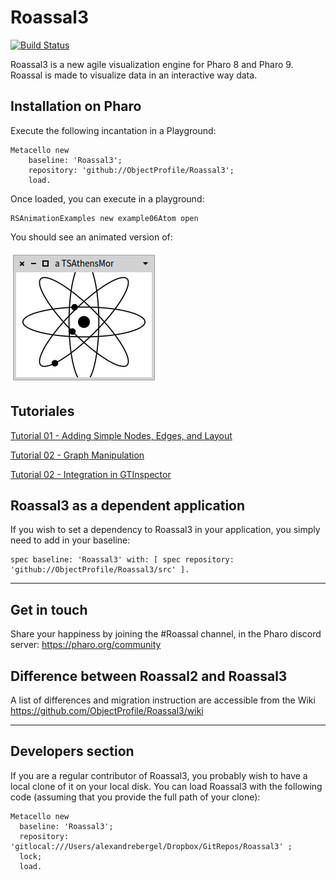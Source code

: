 # Roassal3
[![Build Status](https://travis-ci.org/ObjectProfile/Roassal3.svg?branch=master)](https://travis-ci.org/ObjectProfile/Roassal3)

Roassal3 is a new agile visualization engine for Pharo 8 and Pharo 9. Roassal is made to visualize data in an interactive way data. 


## Installation on Pharo
Execute the following incantation in a Playground:
```Smalltalk
Metacello new
    baseline: 'Roassal3';
    repository: 'github://ObjectProfile/Roassal3';
    load.
``` 

Once loaded, you can execute in a playground:
```Smalltalk
RSAnimationExamples new example06Atom open
```
You should see an animated version of:

![atom](screenshots/smallAtom.png)

## Tutoriales

[Tutorial 01 - Adding Simple Nodes, Edges, and Layout](LesMiserables.md)

[Tutorial 02 - Graph Manipulation](GraphTutorial.md)

[Tutorial 02 - Integration in GTInspector](GTInspectorIntegration.md)

## Roassal3 as a dependent application

If you wish to set a dependency to Roassal3 in your application, you simply need to add in your baseline:

```Smalltalk
spec baseline: 'Roassal3' with: [ spec repository: 'github://ObjectProfile/Roassal3/src' ].
```
_____
## Get in touch
Share your happiness by joining the #Roassal channel, in the Pharo discord server: https://pharo.org/community

## Difference between Roassal2 and Roassal3
A list of differences and migration instruction are accessible from the Wiki https://github.com/ObjectProfile/Roassal3/wiki

_____
## Developers section
If you are a regular contributor of Roassal3, you probably wish to have a local clone of it on your local disk. You can load Roassal3 with the following code (assuming that you provide the full path of your clone):

```Smalltalk
Metacello new
  baseline: 'Roassal3';
  repository: 'gitlocal:///Users/alexandrebergel/Dropbox/GitRepos/Roassal3' ;
  lock;
  load.
```
